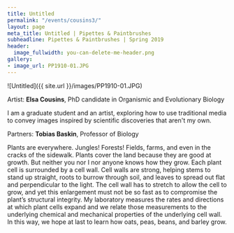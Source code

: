 ```yaml
---
title: Untitled
permalink: "/events/cousins3/"
layout: page
meta_title: Untitled | Pipettes & Paintbrushes
subheadline: Pipettes & Paintbrushes | Spring 2019
header:
  image_fullwidth: you-can-delete-me-header.png
gallery:
- image_url: PP1910-01.JPG
---
```

![Untitled]({{ site.url }}/images/PP1910-01.JPG)

Artist: **Elsa Cousins**, PhD candidate in Organismic and Evolutionary Biology

I am a graduate student and an artist, exploring how to use traditional media to convey images inspired by scientific discoveries that aren't my own.

Partners: **Tobias Baskin**, Professor of Biology

Plants are everywhere. Jungles! Forests! Fields, farms, and even in the cracks of the sidewalk. Plants cover the land because they are good at growth. But neither you nor I nor anyone knows how they grow. Each plant cell is surrounded by a cell wall. Cell walls are strong, helping stems to stand up straight, roots to burrow through soil, and leaves to spread out flat and perpendicular to the light. The cell wall has to stretch to allow the cell to grow, and yet this enlargement must not be so fast as to compromise the plant’s structural integrity. My laboratory measures the rates and directions at which plant cells expand and we relate those measurements to the underlying chemical and mechanical properties of the underlying cell wall. In this way, we hope at last to learn how oats, peas, beans, and barley grow.
